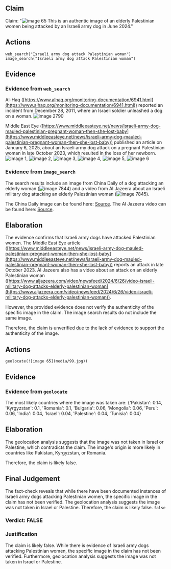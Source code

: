 ## Claim
Claim: "![image 65](media/99.jpg) This is an authentic image of an elderly Palestinian women being attacked by an Israeli army dog in June 2024."

## Actions
```
web_search("Israeli army dog attack Palestinian woman")
image_search("Israeli army dog attack Palestinian woman")
```

## Evidence
### Evidence from `web_search`
Al-Haq ([https://www.alhaq.org/monitoring-documentation/6941.html](https://www.alhaq.org/monitoring-documentation/6941.html)) reported an incident from December 28, 2011, where an Israeli soldier unleashed a dog on a woman. ![image 2790](media/2025-07-20_11-31-1753011110-524898.jpg)

Middle East Eye ([https://www.middleeasteye.net/news/israeli-army-dog-mauled-palestinian-pregnant-woman-then-she-lost-baby](https://www.middleeasteye.net/news/israeli-army-dog-mauled-palestinian-pregnant-woman-then-she-lost-baby)) published an article on January 6, 2025, about an Israeli army dog attack on a pregnant Palestinian woman in late October 2023, which resulted in the loss of her newborn. ![image 1](media/0.jpg), ![image 2](media/1.jpg), ![image 3](media/2.jpg), ![image 4](media/3.jpg), ![image 5](media/4.jpg), ![image 6](media/5.jpg)


### Evidence from `image_search`
The search results include an image from China Daily of a dog attacking an elderly woman (![image 7844](media/2025-08-29_22-07-1756505235-961216.jpg)) and a video from Al Jazeera about an Israeli military dog attacking an elderly Palestinian woman (![image 7845](media/2025-08-29_22-07-1756505236-216947.jpg)).

The China Daily image can be found here: [Source](https://www.chinadaily.com.cn/world/2007-03/22/content_833702.htm). The Al Jazeera video can be found here: [Source](https://www.aljazeera.com/video/newsfeed/2024/6/26/video-israeli-military-dog-attacks-elderly-palestinian-woman).


## Elaboration
The evidence confirms that Israeli army dogs have attacked Palestinian women. The Middle East Eye article ([https://www.middleeasteye.net/news/israeli-army-dog-mauled-palestinian-pregnant-woman-then-she-lost-baby](https://www.middleeasteye.net/news/israeli-army-dog-mauled-palestinian-pregnant-woman-then-she-lost-baby)) reports an attack in late October 2023. Al Jazeera also has a video about an attack on an elderly Palestinian woman ([https://www.aljazeera.com/video/newsfeed/2024/6/26/video-israeli-military-dog-attacks-elderly-palestinian-woman](https://www.aljazeera.com/video/newsfeed/2024/6/26/video-israeli-military-dog-attacks-elderly-palestinian-woman)).

However, the provided evidence does not verify the authenticity of the specific image in the claim. The image search results do not include the same image.

Therefore, the claim is unverified due to the lack of evidence to support the authenticity of the image.


## Actions
```
geolocate(![image 65](media/99.jpg))
```

## Evidence
### Evidence from `geolocate`
The most likely countries where the image was taken are: {'Pakistan': 0.14, 'Kyrgyzstan': 0.1, 'Romania': 0.1, 'Bulgaria': 0.06, 'Mongolia': 0.06, 'Peru': 0.06, 'India': 0.04, 'Israel': 0.04, 'Palestine': 0.04, 'Tunisia': 0.04}

## Elaboration
The geolocation analysis suggests that the image was not taken in Israel or Palestine, which contradicts the claim. The image's origin is more likely in countries like Pakistan, Kyrgyzstan, or Romania.

Therefore, the claim is likely false.


## Final Judgement
The fact-check reveals that while there have been documented instances of Israeli army dogs attacking Palestinian women, the specific image in the claim has not been verified. The geolocation analysis suggests the image was not taken in Israel or Palestine. Therefore, the claim is likely false. `false`

### Verdict: FALSE

### Justification
The claim is likely false. While there is evidence of Israeli army dogs attacking Palestinian women, the specific image in the claim has not been verified. Furthermore, geolocation analysis suggests the image was not taken in Israel or Palestine.
